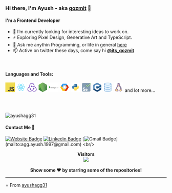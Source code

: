 ### Hi there, I'm Ayush - aka [gozmit][website] 👋

#### I'm a Frontend Developer

- 🔭 I’m currently looking for interesting ideas to work on.
- ⚡ Exploring Pixel Design, Generative Art and TypeScript.
- 💬 Ask me anythin Programming, or life in general [here](https://github.com/ayushagg31/ayushagg31/issues)
- 📫 Active on twitter these days, come say hi **[@its_gozmit](https://twitter.com/its_gozmit)**

<br/>

#### Languages and Tools:
<code><img height="30" src="https://raw.githubusercontent.com/github/explore/80688e429a7d4ef2fca1e82350fe8e3517d3494d/topics/javascript/javascript.png"></code>
<code><img height="30" src="https://raw.githubusercontent.com/github/explore/80688e429a7d4ef2fca1e82350fe8e3517d3494d/topics/react/react.png"></code>
<code><img height="30" src="https://raw.githubusercontent.com/github/explore/80688e429a7d4ef2fca1e82350fe8e3517d3494d/topics/redux/redux.png"></code>
<code><img height="30" src="https://raw.githubusercontent.com/github/explore/80688e429a7d4ef2fca1e82350fe8e3517d3494d/topics/nodejs/nodejs.png"></code>
<code><img height="30" src="https://raw.githubusercontent.com/github/explore/80688e429a7d4ef2fca1e82350fe8e3517d3494d/topics/mongodb/mongodb.png"></code>
<code><img height="30" src="https://raw.githubusercontent.com/ayushagg31/portfolio-app/master/src/assets/images/gcp.png"></code>
<code><img height="30" src="https://raw.githubusercontent.com/github/explore/80688e429a7d4ef2fca1e82350fe8e3517d3494d/topics/python/python.png"></code>
<code><img height="30" src="https://raw.githubusercontent.com/ayushagg31/portfolio-app/master/src/assets/images/scraping.png"></code>
<code><img height="30" src="https://raw.githubusercontent.com/github/explore/80688e429a7d4ef2fca1e82350fe8e3517d3494d/topics/cpp/cpp.png"></code>
<code><img height="30" src="https://raw.githubusercontent.com/ayushagg31/portfolio-app/master/src/assets/images/db.png"></code>
<code><img height="30" src="https://raw.githubusercontent.com/ayushagg31/portfolio-app/master/src/assets/images/linux.png"></code>
and lot more...

<br />
<br/>
<p align="left">
<img src="https://github-readme-stats.vercel.app/api?username=ayushagg31&show_icons=true" alt="ayushagg31" />
</p>

####  Contact Me :speech_balloon:
[![Website Badge](https://img.shields.io/badge/-ayushaggarwal.com-38B2AC?style=flat&logo=Google-Chrome&logoColor=white&link=)](https://ayushaggarwal.com)
[![Linkedin Badge](https://img.shields.io/badge/-ayushagg31-blue?style=flat-square&logo=Linkedin&logoColor=white&link=)](https://www.linkedin.com/in/ayushagg31/) [![Gmail Badge](https://img.shields.io/badge/agg.ayush.1997@gmail.com-c14438?style=flat-square&logo=Gmail&logoColor=white&link=mailto:)](mailto:agg.ayush.1997@gmail.com) 
<br/>

<p align="center"> 
  <strong>Visitors</strong><br/> 
  <img src="https://profile-counter.glitch.me/ayushagg31/count.svg" />
</p>
   
<p align="center">
  <strong>Show some ❤️ by starring some of the repositories!</strong>
</p>

---
⭐️ From [ayushagg31](https://github.com/ayushagg31)

[website]: https://ayushaggarwal.com/
[linkedin]: https://www.linkedin.com/in/ayushagg31/
[Gmail]: agg.ayush.1997@gmail.com
